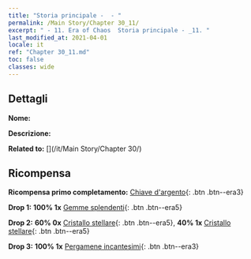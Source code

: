 ```yaml
---
title: "Storia principale -  - "
permalink: /Main Story/Chapter 30_11/
excerpt: " - 11. Era of Chaos  Storia principale - _11. "
last_modified_at: 2021-04-01
locale: it
ref: "Chapter 30_11.md"
toc: false
classes: wide
---
```


## Dettagli

 **Nome:** 

 **Descrizione:** 

 **Related to:** [](/it/Main Story/Chapter 30/)

## Ricompensa

 **Ricompensa primo completamento:** [Chiave d'argento](/it/Items/con_693/){: .btn .btn--era3}

 **Drop 1:** **100% 1x** [Gemme splendenti](/it/Items/mat_100/){: .btn .btn--era5}

 **Drop 2:** **60% 0x** [Cristallo stellare](/it/Items/mat_94/){: .btn .btn--era5}, **40% 1x** [Cristallo stellare](/it/Items/mat_94/){: .btn .btn--era5}

 **Drop 3:** **100% 1x** [Pergamene incantesimi](/it/Items/con_694/){: .btn .btn--era3}

